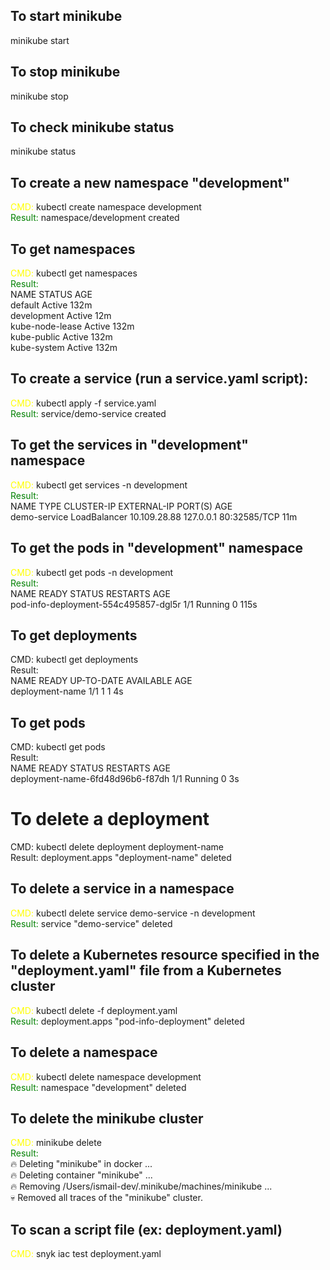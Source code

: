 ## To start minikube

minikube start

## To stop minikube

minikube stop

## To check minikube status

minikube status

## To create a new namespace "development"

<span style="color:yellow;">CMD:</span> kubectl create namespace development<br/>
<span style="color:green;">Result:</span> namespace/development created

## To get namespaces

<span style="color:yellow;">CMD:</span> kubectl get namespaces<br/>
<span style="color:green;">Result:</span><br/>
NAME STATUS AGE<br/>
default Active 132m<br/>
development Active 12m<br/>
kube-node-lease Active 132m<br/>
kube-public Active 132m<br/>
kube-system Active 132m

## To create a service (run a service.yaml script):

<span style="color:yellow;">CMD:</span> kubectl apply -f service.yaml<br/>
<span style="color:green;">Result:</span> service/demo-service created<br/>

## To get the services in "development" namespace

<span style="color:yellow;">CMD:</span> kubectl get services -n development<br/>
<span style="color:green;">Result:</span><br/>
NAME TYPE CLUSTER-IP EXTERNAL-IP PORT(S) AGE<br/>
demo-service LoadBalancer 10.109.28.88 127.0.0.1 80:32585/TCP 11m

## To get the pods in "development" namespace

<span style="color:yellow;">CMD:</span> kubectl get pods -n development<br/>
<span style="color:green;">Result:</span><br/>
NAME READY STATUS RESTARTS AGE<br/>
pod-info-deployment-554c495857-dgl5r 1/1 Running 0 115s

## To get deployments
CMD: kubectl get deployments<br/>
Result:<br/>
NAME             READY   UP-TO-DATE   AVAILABLE   AGE<br/>
deployment-name   1/1     1            1           4s

## To get pods
CMD: kubectl get pods<br/>
Result:<br/>
NAME                              READY   STATUS    RESTARTS   AGE<br/>
deployment-name-6fd48d96b6-f87dh   1/1     Running   0          3s

# To delete a deployment
CMD: kubectl delete deployment deployment-name<br/>
Result: deployment.apps "deployment-name" deleted

## To delete a service in a namespace

<span style="color:yellow;">CMD:</span> kubectl delete service demo-service -n development<br/>
<span style="color:green;">Result:</span> service "demo-service" deleted

## To delete a Kubernetes resource specified in the "deployment.yaml" file from a Kubernetes cluster

<span style="color:yellow;">CMD:</span> kubectl delete -f deployment.yaml<br/>
<span style="color:green;">Result:</span> deployment.apps "pod-info-deployment" deleted

## To delete a namespace

<span style="color:yellow;">CMD:</span> kubectl delete namespace development<br/>
<span style="color:green;">Result:</span> namespace "development" deleted

## To delete the minikube cluster

<span style="color:yellow;">CMD:</span> minikube delete<br/>
<span style="color:green;">Result:</span><br/>
🔥 Deleting "minikube" in docker ...<br/>
🔥 Deleting container "minikube" ...<br/>
🔥 Removing /Users/ismail-dev/.minikube/machines/minikube ...<br/>
💀 Removed all traces of the "minikube" cluster.

## To scan a script file (ex: deployment.yaml)

<span style="color:yellow;">CMD:</span> snyk iac test deployment.yaml
